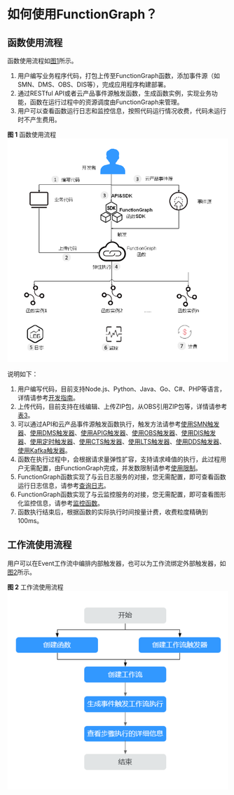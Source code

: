 # 如何使用FunctionGraph？<a name="ZH-CN_TOPIC_0149027342"></a>

## 函数使用流程<a name="section19758931103620"></a>

函数使用流程如[图1](#fig27511549111319)所示。

1.  用户编写业务程序代码，打包上传至FunctionGraph函数，添加事件源（如SMN、DMS、OBS、DIS等），完成应用程序构建部署。
2.  通过RESTful API或者云产品事件源触发函数，生成函数实例，实现业务功能，函数在运行过程中的资源调度由FunctionGraph来管理。
3.  用户可以查看函数运行日志和监控信息，按照代码运行情况收费，代码未运行时不产生费用。

**图 1**  函数使用流程<a name="fig27511549111319"></a>  
![](figures/函数使用流程.png "函数使用流程")

说明如下：

1.  用户编写代码，目前支持Node.js、Python、Java、Go、C\#、PHP等语言，详情请参考[开发指南](https://support.huaweicloud.com/devg-functiongraph/functiongraph_02_0101.html)。
2.  上传代码，目前支持在线编辑、上传ZIP包，从OBS引用ZIP包等，详情请参考[表3](函数管理.md#table1742559193710)。
3.  可以通过API和云产品事件源触发函数执行，触发方法请参考[使用SMN触发器](使用SMN触发器.md)、[使用DMS触发器](使用DMS触发器.md)、[使用APIG触发器](使用APIG触发器.md)、[使用OBS触发器](使用OBS触发器.md)、[使用DIS触发器](使用DIS触发器.md)、[使用定时触发器](使用定时触发器.md)、[使用CTS触发器](使用CTS触发器.md)、[使用LTS触发器](使用LTS触发器.md)、[使用DDS触发器](使用DDS触发器.md)、[使用Kafka触发器](使用Kafka触发器.md)。
4.  函数在执行过程中，会根据请求量弹性扩容，支持请求峰值的执行，此过程用户无需配置，由FunctionGraph完成，并发数限制请参考[使用限制](http://support.huaweicloud.com/productdesc-functiongraph/functiongraph_01_0150.html)。
5.  FunctionGraph函数实现了与云日志服务的对接，您无需配置，即可查看函数运行日志信息，请参考[查询日志](函数监控.md#section1358342733911)。
6.  FunctionGraph函数实现了与云监控服务的对接，您无需配置，即可查看图形化监控信息，请参考[监控函数](函数监控.md#section10908414121714)。
7.  函数执行结束后，根据函数的实际执行时间按量计费，收费粒度精确到100ms。

## 工作流使用流程<a name="section13731553173617"></a>

用户可以在Event工作流中编排内部触发器，也可以为工作流绑定外部触发器，如[图2](#fig189849405)所示。

**图 2**  工作流使用流程<a name="fig189849405"></a>  
![](figures/工作流使用流程.png "工作流使用流程")

